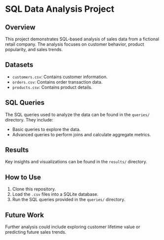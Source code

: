 # SQL Data Analysis Project

## Overview
This project demonstrates SQL-based analysis of sales data from a fictional retail company. The analysis focuses on customer behavior, product popularity, and sales trends.

## Datasets
- `customers.csv`: Contains customer information.
- `orders.csv`: Contains order transaction data.
- `products.csv`: Contains product details.

## SQL Queries
The SQL queries used to analyze the data can be found in the `queries/` directory. They include:
- Basic queries to explore the data.
- Advanced queries to perform joins and calculate aggregate metrics.

## Results
Key insights and visualizations can be found in the `results/` directory.

## How to Use
1. Clone this repository.
2. Load the `.csv` files into a SQLite database.
3. Run the SQL queries provided in the `queries/` directory.

## Future Work
Further analysis could include exploring customer lifetime value or predicting future sales trends.
